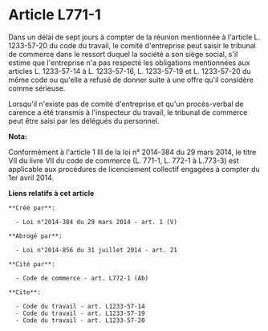 # Article L771-1

Dans un délai de sept jours à compter de la réunion mentionnée à l'article L. 1233-57-20 du code du travail, le comité
d'entreprise peut saisir le tribunal de commerce dans le ressort duquel la société a son siège social, s'il estime que
l'entreprise n'a pas respecté les obligations mentionnées aux articles L. 1233-57-14 à L. 1233-57-16, 
L. 1233-57-19 et L. 1233-57-20 du même code ou qu'elle a refusé de donner suite à une offre qu'il considère comme sérieuse. 

Lorsqu'il n'existe pas de comité d'entreprise et qu'un procès-verbal de carence a été transmis à l'inspecteur du travail, le
tribunal de commerce peut être saisi par les délégués du personnel.

**Nota:**

Conformément à l'article 1 III de la loi n° 2014-384 du 29 mars 2014, le titre VII du livre VII du code de commerce (L.
771-1, L. 772-1 à L.773-3) est applicable aux procédures de licenciement collectif engagées à compter du 1er avril 2014.

**Liens relatifs à cet article**

	**Créé par**:

	  - Loi n°2014-384 du 29 mars 2014 - art. 1 (V)

	**Abrogé par**:

	  - Loi n°2014-856 du 31 juillet 2014 - art. 21

	**Cité par**:

	  - Code de commerce - art. L772-1 (Ab)

	**Cite**:

	  - Code du travail - art. L1233-57-14
	  - Code du travail - art. L1233-57-19
	  - Code du travail - art. L1233-57-20
